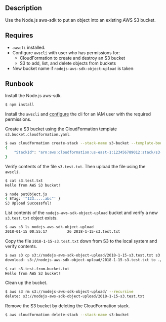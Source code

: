 ## Description
Use the Node.js aws-sdk to put an object into an existing AWS S3 bucket.

## Requires
* `awscli` installed.
* Configure `awscli` with user who has permissions for:
  * CloudFormation to create and destroy an S3 bucket
  * S3 to add, list, and delete objects from buckets
* New bucket name if  `nodejs-aws-sdk-object-upload` is taken

## Runbook
Install the Node.js aws-sdk.
```bash
$ npm install
```

Install the `awscli` and [configure](https://docs.aws.amazon.com/cli/latest/userguide/cli-chap-getting-started.html#cli-quick-configuration) the cli for an IAM user with the required permissions.

Create a S3 bucket using the CloudFormation template `s3.bucket.cloudformation.yaml`.
```bash
$ aws cloudformation create-stack --stack-name s3-bucket --template-body file://./s3.bucket.cloudformation.yaml
{
    "StackId": "arn:aws:cloudformation:us-east-1:123456789012:stack/s3-bucket/stack-resource-guid-id"
}
```

Verify contents of the file `s3.test.txt`.  Then upload the file using the `awscli`.
```bash
$ cat s3.test.txt
Hello from AWS S3 bucket!

$ node putObject.js
{ ETag: '"123.....abc"' }
S3 Upload Successful!
```

List contents of the `nodejs-aws-sdk-object-upload` bucket and verify a new `s3.test.txt` object exists.
```bash
$ aws s3 ls nodejs-aws-sdk-object-upload
2018-01-15 00:55:17         26 2018-1-15-s3.test.txt
```

Copy the file `2018-1-15-s3.test.txt` down from S3 to the local system and verify contents.

```bash
$ aws s3 cp s3://nodejs-aws-sdk-object-upload/2018-1-15-s3.test.txt s3.test.from.bucket.txt
download: s3://nodejs-aws-sdk-object-upload/2018-1-15-s3.test.txt to ./s3.test.from.bucket.txt

$ cat s3.test.from.bucket.txt
Hello from AWS S3 bucket!
```

Clean up the bucket.
```bash
$ aws s3 rm s3://nodejs-aws-sdk-object-upload/ --recursive
delete: s3://nodejs-aws-sdk-object-upload/2018-1-15-s3.test.txt
```

Remove the S3 bucket by deleting the CloudFormation stack.
```bash
$ aws cloudformation delete-stack --stack-name s3-bucket
```
